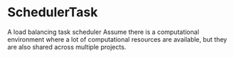 # SchedulerTask
A load balancing task scheduler Assume there is a computational environment where a lot of computational resources are available, but they are also shared across multiple projects.
